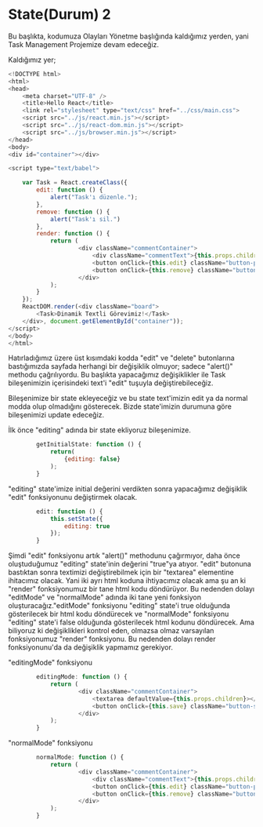 # State\(Durum\) 2

Bu başlıkta, kodumuza Olayları Yönetme başlığında kaldığımız yerden, yani Task Management Projemize devam edeceğiz.

Kaldığımız yer;

```js
<!DOCTYPE html>
<html>
<head>
    <meta charset="UTF-8" />
    <title>Hello React</title>
    <link rel="stylesheet" type="text/css" href="../css/main.css">
    <script src="../js/react.min.js"></script>
    <script src="../js/react-dom.min.js"></script>
    <script src="../js/browser.min.js"></script>
</head>
<body>
<div id="container"></div>

<script type="text/babel">

    var Task = React.createClass({
        edit: function () {
            alert("Task'ı düzenle.");
        },
        remove: function () {
            alert("Task'ı sil.")
        },
        render: function () {
            return (
                    <div className="commentContainer">
                        <div className="commentText">{this.props.children}</div>
                        <button onClick={this.edit} className="button-primary">Edit</button>
                        <button onClick={this.remove} className="button-danger">Remove</button>
                    </div>
            );
        }
    });
    ReactDOM.render(<div className="board">
        <Task>Dinamik Textli Görevimiz!</Task>
    </div>, document.getElementById("container"));
</script>
</body>
</html>
```

Hatırladığımız üzere üst kısımdaki kodda "edit" ve "delete" butonlarına bastığımızda sayfada herhangi bir değişiklik olmuyor; sadece "alert\(\)" methodu çağrılıyordu. Bu başlıkta yapacağımız değişiklikler ile Task bileşenimizin içerisindeki text'i "edit" tuşuyla değiştirebileceğiz.

Bileşenimize bir state ekleyeceğiz ve bu state text'imizin edit ya da normal modda olup olmadığını gösterecek. Bizde state'imizin durumuna göre bileşenimizi update edeceğiz.

İlk önce "editing" adında bir state ekliyoruz bileşenimize.

```js
        getInitialState: function () {
            return(
                {editing: false}
            );
        }
```

"editing" state'imize initial değerini verdikten sonra yapacağımız değişiklik "edit" fonksiyonunu değiştirmek olacak.

```js
        edit: function () {
            this.setState({
                editing: true
            });
        }
```

Şimdi "edit" fonksiyonu artık "alert\(\)"  methodunu çağırmıyor, daha önce oluştuduğumuz "editing" state'inin değerini "true"ya atıyor. "edit" butonuna bastıktan sonra textimizi değiştirebilmek için bir "textarea" elementine ihitacımız olacak. Yani iki ayrı html koduna ihtiyacımız olacak ama şu an ki "render" fonksiyonumuz bir tane html kodu döndürüyor. Bu nedenden dolayı "editMode" ve "normalMode" adında iki tane yeni fonksiyon oluşturacağız."editMode" fonksiyonu "editing" state'i true olduğunda gösterilecek bir html kodu döndürecek ve "normalMode"  fonksiyonu "editing" state'i false olduğunda gösterilecek html kodunu döndürecek. Ama biliyoruz ki değişiklikleri kontrol eden, olmazsa olmaz varsayılan fonksiyonumuz "render" fonksiyonu. Bu nedenden dolayı render fonksiyonunu'da  da değişiklik yapmamız gerekiyor.

"editingMode" fonksiyonu

```js
        editingMode: function () {
            return (
                    <div className="commentContainer">
                        <textarea defaultValue={this.props.children}></textarea>
                        <button onClick={this.save} className="button-secondary">Save</button>
                    </div>
            );
        }
```

"normalMode" fonksiyonu

```js
        normalMode: function () {
            return (
                    <div className="commentContainer">
                        <div className="commentText">{this.props.children}</div>
                        <button onClick={this.edit} className="button-primary">Edit</button>
                        <button onClick={this.remove} className="button-danger">Remove</button>
                    </div>
            );
        }
```



